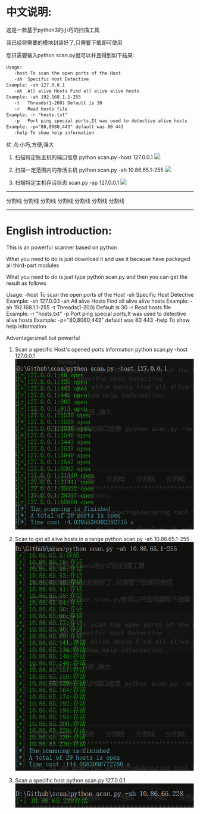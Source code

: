 ﻿﻿﻿中文说明:
========
这是一款基于python3的小巧的扫描工具

我已经将需要的模块封装好了,只需要下载即可使用

您只需要输入python scan.py就可以并且得到如下结果:
	 	
    Usage:
       -host To scan the open ports of the Host
       -sh  Specific Host Detective                                        Example: -sh 127.0.0.1
       -ah  All alive Hosts Find all alive alive hosts                     Example: -ah 192.168.1.1-255
       -t   Threads(1-200) Default is 30
       -r   Read hosts file                                                Example: -r "hosts.txt"
       -p   Port ping special ports,It was used to detective alive hosts   Example: -p="80,8080,443" default was 80 443
       -help To show help information

优     点:小巧,方便,强大

 1. 扫描特定账主机的端口信息 python scan.py -host 127.0.0.1
    ![](https://raw.githubusercontent.com/spacesec/images/master/scan/scanHost.png) 
    
2. 扫描一定范围内的存活主机  python scan.py -ah 10.86.65.1-255
    ![](https://raw.githubusercontent.com/spacesec/images/master/scan/scanAlive.png)
	
 3. 扫描特定主机存活状态 scan.py -sp 127.0.0.1
    ![](https://raw.githubusercontent.com/spacesec/images/master/scan/scanSpecificHost.png)

	
******************************************************************************
分割线 分割线	分割线	分割线	分割线	分割线	分割线
******************************************************************************
English introduction:
=========
This is an powerful scanner based on python

What you need to do is just download it and use it because have packaged all third-part modules

What you need to do is just type python scan.py and then you can get the result as follows

  Usage:
       -host To scan the open ports of the Host
       -sh  Specific Host Detective                                        Example: -sh 127.0.0.1
       -ah  All alive Hosts Find all alive alive hosts                     Example: -ah 192.168.1.1-255
       -t   Threads(1-200) Default is 30
       -r   Read hosts file                                                Example: -r "hosts.txt"
       -p   Port ping special ports,It was used to detective alive hosts   Example: -p="80,8080,443" default was 80 443
       -help To show help information


Advantage:small but powerful 

1. Scan a specific Host's opened ports information python scan.py -host 127.0.0.1
    ![](images/scanHost.png)

2. Scan to get all alive hosts in a range  python scan.py -ah 10.86.65.1-255
    ![](images/scanAlive.png)

3. Scan a specific host python scan.py 127.0.0.1 
    ![](images/scanSpecificHost.png)
